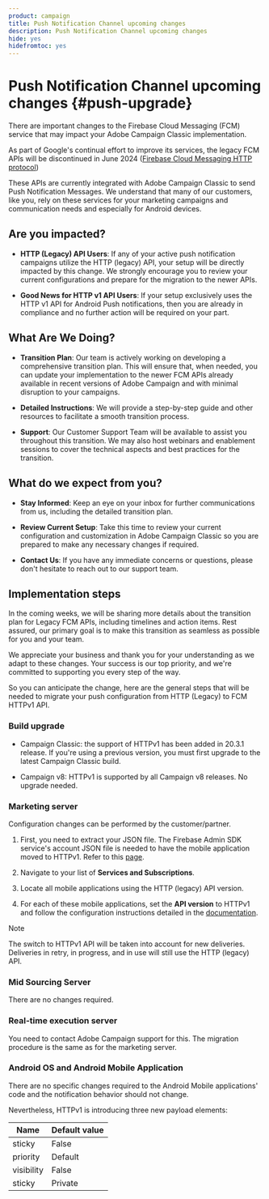 ```yaml
---
product: campaign
title: Push Notification Channel upcoming changes
description: Push Notification Channel upcoming changes
hide: yes
hidefromtoc: yes
---
```

# Push Notification Channel upcoming changes {#push-upgrade}

There are important changes to the Firebase Cloud Messaging (FCM) service that may impact your Adobe Campaign Classic implementation.

As part of Google's continual effort to improve its services, the legacy FCM APIs will be discontinued in June 2024 ([Firebase Cloud Messaging HTTP protocol](https://firebase.google.com/docs/cloud-messaging/http-server-ref))

These APIs are currently integrated with Adobe Campaign Classic to send Push Notification Messages. We understand that many of our customers, like you, rely on these services for your marketing campaigns and communication needs and especially for Android devices.

## Are you impacted?

* **HTTP (Legacy) API Users**: If any of your active push notification campaigns utilize the HTTP (legacy) API, your setup will be directly impacted by this change. We strongly encourage you to review your current configurations and prepare for the migration to the newer APIs.

* **Good News for HTTP v1 API Users**: If your setup exclusively uses the HTTP v1 API for Android Push notifications, then you are already in compliance and no further action will be required on your part.

## What Are We Doing?

* **Transition Plan**: Our team is actively working on developing a comprehensive transition plan. This will ensure that, when needed, you can update your implementation to the newer FCM APIs already available in recent versions of Adobe Campaign and with minimal disruption to your campaigns.

* **Detailed Instructions**: We will provide a step-by-step guide and other resources to facilitate a smooth transition process.

* **Support**: Our Customer Support Team will be available to assist you throughout this transition. We may also host webinars and enablement sessions to cover the technical aspects and best practices for the transition.

## What do we expect from you?

* **Stay Informed**: Keep an eye on your inbox for further communications from us, including the detailed transition plan.

* **Review Current Setup**: Take this time to review your current configuration and customization in Adobe Campaign Classic so you are prepared to make any necessary changes if required.

* **Contact Us**: If you have any immediate concerns or questions, please don't hesitate to reach out to our support team.

## Implementation steps 

In the coming weeks, we will be sharing more details about the transition plan for Legacy FCM APIs, including timelines and action items. Rest assured, our primary goal is to make this transition as seamless as possible for you and your team.

We appreciate your business and thank you for your understanding as we adapt to these changes. Your success is our top priority, and we're committed to supporting you every step of the way.

So you can anticipate the change, here are the general steps that will be needed to migrate your push configuration from HTTP (Legacy) to FCM HTTPv1 API.

### Build upgrade

* Campaign Classic: the support of HTTPv1 has been added in 20.3.1 release. If you're using a previous version, you must first upgrade to the latest Campaign Classic build.

* Campaign v8: HTTPv1 is supported by all Campaign v8 releases. No upgrade needed.

### Marketing server

Configuration changes can be performed by the customer/partner.

1. First, you need to extract your JSON file. The Firebase Admin SDK service's account JSON file is needed to have the mobile application moved to HTTPv1. Refer to this [page](https://firebase.google.com/docs/admin/setup#initialize-sdk).

1. Navigate to your list of **Services and Subscriptions**.

1. Locate all mobile applications using the HTTP (legacy) API version.

1. For each of these mobile applications, set the **API version** to HTTPv1 and follow the configuration instructions detailed in the [documentation](https://experienceleague.adobe.com/docs/campaign-classic/using/sending-messages/sending-push-notifications/configure-the-mobile-app/configuring-the-mobile-application-android.html).

>[!NOTE]
>
>The switch to HTTPv1 API will be taken into account for new deliveries. Deliveries in retry, in progress, and in use will still use the HTTP (legacy) API.

### Mid Sourcing Server

There are no changes required.

### Real-time execution server

You need to contact Adobe Campaign support for this. The migration procedure is the same as for the marketing server. 

### Android OS and Android Mobile Application

There are no specific changes required to the Android Mobile applications' code and the notification behavior should not change.

Nevertheless, HTTPv1 is introducing three new payload elements:

| Name  | Default value   |
|---|---|
| sticky | False |
| priority | Default |
| visibility | False |
| sticky | Private |
